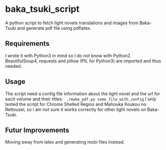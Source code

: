 baka_tsuki_script
=================

A python script to fetch light novels translations and images from Baka-Tsuki
and generate pdf file using pdflatex.

## Requirements

I wrote it with Python3 in mind so I do not know with Python2. BeautifulSoup4,
requests and pillow (PIL for Python3) are imported and thus needed.

## Usage

The script need a config file information about the light novel and the url for
each volume and their titles:  `
./make_pdf.py some_file_with_config`
I only tested the script for Chrome Shelled Regios and Mahouka Koukou no
Rettousei, so I am not sure it works correctly for other light novels on
Baka-Tsuki.


## Futur Improvements

Moving away from latex and generating mobi files instead.
